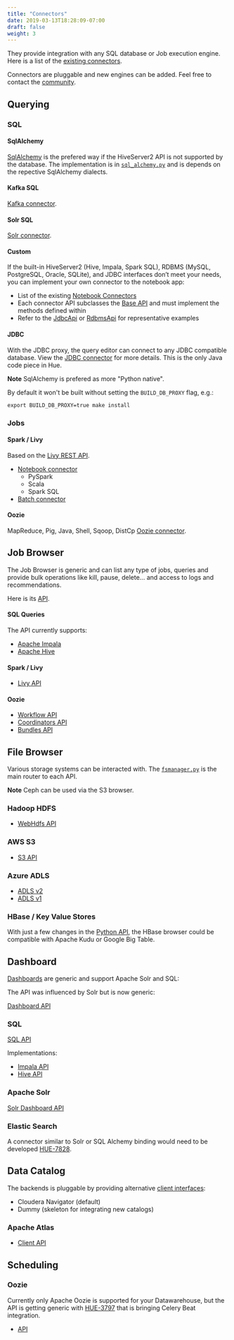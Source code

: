 ```yaml
---
title: "Connectors"
date: 2019-03-13T18:28:09-07:00
draft: false
weight: 3
---
```


They provide integration with any SQL database or Job execution engine. Here is a list of the [existing connectors](https://github.com/cloudera/hue/tree/master/desktop/libs/notebook/src/notebook/connectors).

Connectors are pluggable and new engines can be added. Feel free to contact the [community](https://discourse.gethue.com/c/developer-sdk-api).

## Querying

### SQL

#### SqlAlchemy

[SqlAlchemy](https://www.sqlalchemy.org) is the prefered way if the HiveServer2 API is not supported by the database. The implementation is in [`sql_alchemy.py`](https://github.com/cloudera/hue/blob/master/desktop/libs/notebook/src/notebook/connectors/sql_alchemy.py) and is depends on the repective SqlAlchemy dialects.

#### Kafka SQL

[Kafka connector](https://github.com/cloudera/hue/blob/master/desktop/libs/notebook/src/notebook/connectors/ksql.py).

#### Solr SQL

[Solr connector](https://github.com/cloudera/hue/blob/master/desktop/libs/notebook/src/notebook/connectors/solr.py).

#### Custom

If the built-in HiveServer2 (Hive, Impala, Spark SQL), RDBMS (MySQL, PostgreSQL, Oracle, SQLite), and JDBC interfaces don’t meet your needs, you can implement your own connector to the notebook app:

* List of the existing [Notebook Connectors](https://github.com/cloudera/hue/tree/master/desktop/libs/notebook/src/notebook/connectors)
* Each connector API subclasses the [Base API](https://github.com/cloudera/hue/blob/master/desktop/libs/notebook/src/notebook/connectors/base.py) and must implement the methods defined within
* Refer to the [JdbcApi](https://github.com/cloudera/hue/blob/master/desktop/libs/notebook/src/notebook/connectors/jdbc.py) or [RdbmsApi](https://github.com/cloudera/hue/blob/master/desktop/libs/notebook/src/notebook/connectors/rdbms.py) for representative examples

#### JDBC

With the JDBC proxy, the query editor can connect to any JDBC compatible database. View the [JDBC connector](https://github.com/cloudera/hue/blob/master/desktop/libs/notebook/src/notebook/connectors/jdbc.py) for more details. This is the only Java code piece in Hue.

**Note** SqlAlchemy is prefered as more "Python native".

By default it won't be built without setting the `BUILD_DB_PROXY` flag, e.g.:

    export BUILD_DB_PROXY=true make install


### Jobs

#### Spark / Livy

Based on the [Livy REST API](/administrator/configuration/connectors/#apache-spark).

* [Notebook connector](https://github.com/cloudera/hue/blob/master/desktop/libs/notebook/src/notebook/connectors/spark_shell.py)
  * PySpark
  * Scala
  * Spark SQL
* [Batch connector](https://github.com/cloudera/hue/blob/master/desktop/libs/notebook/src/notebook/connectors/spark_batch.py)

#### Oozie

MapReduce, Pig, Java, Shell, Sqoop, DistCp [Oozie connector](https://github.com/cloudera/hue/blob/master/desktop/libs/notebook/src/notebook/connectors/oozie_batch.py).


## Job Browser

The Job Browser is generic and can list any type of jobs, queries and provide bulk operations like kill, pause, delete... and access to logs and recommendations.

Here is its [API](https://github.com/cloudera/hue/tree/master/apps/jobbrowser/src/jobbrowser/apis).

#### SQL Queries

The API currently supports:

* [Apache Impala](https://github.com/cloudera/hue/blob/master/apps/jobbrowser/src/jobbrowser/apis/query_api.py)
* [Apache Hive](https://github.com/cloudera/hue/blob/master/apps/jobbrowser/src/jobbrowser/apis/beeswax_query_api.py)

#### Spark / Livy

* [Livy API](https://github.com/cloudera/hue/blob/master/apps/jobbrowser/src/jobbrowser/apis/livy_api.py)

#### Oozie

* [Workflow API](https://github.com/cloudera/hue/blob/master/apps/jobbrowser/src/jobbrowser/apis/workflow_api.py)
* [Coordinators API](https://github.com/cloudera/hue/blob/master/apps/jobbrowser/src/jobbrowser/apis/schedule_api.py)
* [Bundles API](https://github.com/cloudera/hue/blob/master/apps/jobbrowser/src/jobbrowser/apis/bundle_api.py)

## File Browser

Various storage systems can be interacted with. The [`fsmanager.py`](https://github.com/cloudera/hue/blob/master/desktop/core/src/desktop/lib/fsmanager.py) is the main router to each API.

**Note** Ceph can be used via the S3 browser.

### Hadoop HDFS

* [WebHdfs API](https://github.com/cloudera/hue/blob/master/desktop/libs/hadoop/src/hadoop/fs/webhdfs.py)

### AWS S3

* [S3 API](https://github.com/cloudera/hue/blob/master/desktop/libs/aws/src/aws/s3)

### Azure ADLS

* [ADLS v2](https://github.com/cloudera/hue/blob/master/desktop/libs/azure/src/azure/abfs)
* [ADLS v1](https://github.com/cloudera/hue/blob/master/desktop/libs/azure/src/azure/adls)

### HBase / Key Value Stores

With just a few changes in the [Python API](https://github.com/cloudera/hue/blob/master/apps/hbase/src/hbase/api.py),
the HBase browser could be compatible with Apache Kudu or Google Big Table.

## Dashboard

[Dashboards](/user/querying/#dashboards) are generic and support Apache Solr and SQL:

The API was influenced by Solr but is now generic:

[Dashboard API](https://github.com/cloudera/hue/blob/master/desktop/libs/dashboard/src/dashboard/dashboard_api.py)

### SQL

[SQL API](https://github.com/cloudera/hue/blob/master/desktop/libs/notebook/src/notebook/dashboard_api.py)

Implementations:

* [Impala API](https://github.com/cloudera/hue/blob/master/apps/impala/src/impala/dashboard_api.py)
* [Hive API](https://github.com/cloudera/hue/blob/master/apps/beeswax/src/beeswax/dashboard_api.py)

### Apache Solr

[Solr Dashboard API](https://github.com/cloudera/hue/blob/master/apps/search/src/search/dashboard_api.py)

### Elastic Search

A connector similar to Solr or SQL Alchemy binding would need to be developed [HUE-7828](https://issues.cloudera.org/browse/HUE-7828).

## Data Catalog

The backends is pluggable by providing alternative [client interfaces](https://github.com/cloudera/hue/tree/master/desktop/libs/metadata/src/metadata/catalog):

* Cloudera Navigator (default)
* Dummy (skeleton for integrating new catalogs)

### Apache Atlas

* [Client API](desktop/libs/metadata/src/metadata/catalog/atlas_client.py)

## Scheduling

### Oozie

Currently only Apache Oozie is supported for your Datawarehouse, but the API is getting generic with [HUE-3797](https://issues.cloudera.org/browse/HUE-3797) that is bringing Celery Beat integration.

* [API](https://github.com/cloudera/hue/blob/master/desktop/core/src/desktop/lib/scheduler/lib/beat.py)
